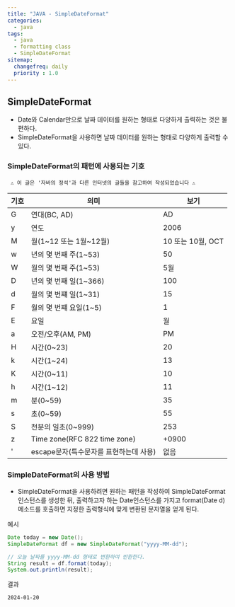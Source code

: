```yaml
---
title: "JAVA - SimpleDateFormat"
categories: 
  - java
tags:
  - java
  - formatting class
  - SimpleDateFormat
sitemap:
  changefreq: daily
  priority : 1.0
---
```

## SimpleDateFormat
* Date와 Calendar만으로 날짜 데이터를 원하는 형태로 다양하게 출력하는 것은 불편하다.
* SimpleDateFormat을 사용하면 날짜 데이터를 원하는 형태로 다양하게 출력할 수 있다.

### SimpleDateFormat의 패턴에 사용되는 기호
`` ⚠ 이 글은 '자바의 정석'과 다른 인터넷의 글들을 참고하여 작성되었습니다 ⚠``

기호|의미|보기
-|-|-
G|연대(BC, AD)|AD
y|연도|2006
M|월(1~12 또는 1월~12월)|10 또는 10월, OCT
w|년의 몇 번째 주(1~53)|50
W|월의 몇 번째 주(1~53)|5월
D|년의 몇 번째 일(1~366)|100
d|월의 몇 번쨰 일(1~31)|15
F|월의 몇 번쨰 요일(1~5)|1
E|요일|월
a|오전/오후(AM, PM)|PM
H|시간(0~23)|20
k|시간(1~24)|13
K|시간(0~11)|10
h|시간(1~12)|11
m|분(0~59)|35
s|초(0~59)|55
S|천분의 일초(0~999)|253
z|Time zone(RFC 822 time zone)|+0900
'|escape문자(특수문자를 표현하는데 사용)|없음

### SimpleDateFormat의 사용 방법
* SimpleDateFormat을 사용하려면 원하는 패턴을 작성하여 SimpleDateFormat인스턴스를 생성한 뒤, 출력하고자 하는 Date인스턴스를 가지고 format(Date d)메소드를 호출하면 지정한 출력형식에 맞게 변환된 문자열을 얻게 된다.
 
예시
```java
Date today = new Date();
SimpleDateFormat df = new SimpleDateFormat("yyyy-MM-dd");

// 오늘 날짜를 yyyy-MM-dd 형태로 변환하여 반환한다.
String result = df.format(today);
System.out.println(result);
```
결과
```
2024-01-20
```